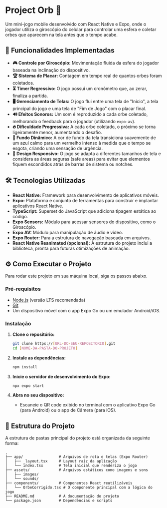 # Project Orb 🔮

Um mini-jogo mobile desenvolvido com React Native e Expo, onde o jogador utiliza o giroscópio do celular para controlar uma esfera e coletar orbes que aparecem na tela antes que o tempo acabe.

## 🚀 Funcionalidades Implementadas

-   **🎮 Controle por Giroscópio:** Movimentação fluida da esfera do jogador baseada na inclinação do dispositivo.
-   **🏆 Sistema de Placar:** Contagem em tempo real de quantos orbes foram coletados.
-   **⏳ Timer Regressivo:** O jogo possui um cronômetro que, ao zerar, finaliza a partida.
-   **🖥️ Gerenciamento de Telas:** O jogo flui entre uma tela de "Início", a tela principal do jogo e uma tela de "Fim de Jogo" com o placar final.
-   **🔊 Efeitos Sonoros:** Um som é reproduzido a cada orbe coletado, melhorando o feedback para o jogador (utilizando `expo-av`).
-   **🔥 Dificuldade Progressiva:** A cada orbe coletado, o próximo se torna ligeiramente menor, aumentando o desafio.
-   **🎨 Fundo Dinâmico:** A cor de fundo da tela transiciona suavemente de um azul calmo para um vermelho intenso à medida que o tempo se esgota, criando uma sensação de urgência.
-   **📱 Design Responsivo:** O jogo se adapta a diferentes tamanhos de tela e considera as áreas seguras (safe areas) para evitar que elementos fiquem escondidos atrás de barras de sistema ou notches.

## 🛠️ Tecnologias Utilizadas

-   **React Native:** Framework para desenvolvimento de aplicativos móveis.
-   **Expo:** Plataforma e conjunto de ferramentas para construir e implantar aplicativos React Native.
-   **TypeScript:** Superset do JavaScript que adiciona tipagem estática ao código.
-   **Expo Sensors:** Módulo para acessar sensores do dispositivo, como o Giroscópio.
-   **Expo AV:** Módulo para manipulação de áudio e vídeo.
-   **Expo Router:** Para a estrutura de navegação baseada em arquivos.
-   **React Native Reanimated (opcional):** A estrutura do projeto inclui a biblioteca, pronta para futuras otimizações de animação.

## ⚙️ Como Executar o Projeto

Para rodar este projeto em sua máquina local, siga os passos abaixo.

### Pré-requisitos

-   [Node.js](https://nodejs.org/) (versão LTS recomendada)
-   [Git](https://git-scm.com/)
-   Um dispositivo móvel com o app Expo Go ou um emulador Android/iOS.

### Instalação

1.  **Clone o repositório:**
    ```bash
    git clone https://[URL-DO-SEU-REPOSITORIO].git
    cd [NOME-DA-PASTA-DO-PROJETO]
    ```

2.  **Instale as dependências:**
    ```bash
    npm install
    ```

3.  **Inicie o servidor de desenvolvimento do Expo:**
    ```bash
    npx expo start
    ```

4.  **Abra no seu dispositivo:**
    -   Escaneie o QR code exibido no terminal com o aplicativo Expo Go (para Android) ou o app de Câmera (para iOS).

## 📂 Estrutura do Projeto

A estrutura de pastas principal do projeto está organizada da seguinte forma:

```text
.
├── app/                # Arquivos de rota e telas (Expo Router)
│   ├── _layout.tsx     # Layout raiz da aplicação
│   └── index.tsx       # Tela inicial que renderiza o jogo
├── assets/             # Arquivos estáticos como imagens e sons
│   ├── images/
│   └── sounds/
├── components/         # Componentes React reutilizáveis
│   └── OrbeCorrigido.tsx # O componente principal com a lógica do jogo
├── README.md           # A documentação do projeto
└── package.json        # Dependências e scripts
